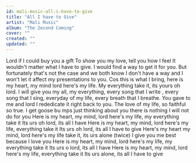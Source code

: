 ```yaml
---
id: mali-music-all-i-have-to-give
title: "All I have to Give"
artist: "Mali Music"
album: "The 2econd Coming"
cover: ""
created: ""
updated: ""
---
```


Lord if I could buy you a gift
To show you my love, tell you how I feel
It wouldn't matter what I have to give.
 I would find a way to get it for you.
But fortunately that's not the case and we both know I don't have a way and I won't let it affect my presentations to you. Cos this is what I bring, here is my heart, my mind lord here's my life. My everything take it, its yours oh lord.
I will give you my all, my everything, every song that I write , every song that I sing, everyday of my life, every breath that I breathe. You gave to me and lord I rededicate it right back to you. The love of my life, so faithful so true. I get goose bu mps just thinking about you there is nothing I will not do for you
Here is my heart, my mind, lord here's my life, my everything take it
Its urs oh lord, its all I have
Here is my heart, my mind, lord here's my life, everything take it
Its urs oh lord, its all I have to give
Here's my heart my mind, lord here's my life take it, its urs alone (twice)
I give you me best because I love you
Here is my heart, my mind, lord here's my life, my everything take it
Its urs o lord, its all I have
Here is my heart, my mind, lord here's my life, everything take it
Its urs alone, its all I have to give